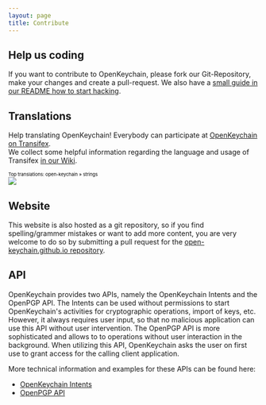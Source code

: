 ```yaml
---
layout: page
title: Contribute
---
```


##  Help us coding

If you want to contribute to OpenKeychain, please fork our Git-Repository, make your changes and create a pull-request.
We also have a [small guide in our README how to start hacking](https://github.com/open-keychain/open-keychain#how-to-help-the-project).

## Translations

Help translating OpenKeychain! Everybody can participate at [OpenKeychain on Transifex](http://www.transifex.com/projects/p/open-keychain/).  
We collect some helpful information regarding the language and usage of Transifex [in our Wiki](https://github.com/open-keychain/open-keychain/wiki/Language-Conventions).

<a target="_blank" style="text-decoration:none; color:black; font-size:66%" href="https://www.transifex.com/projects/p/open-keychain/resource/strings/" 
title="See more information on Transifex.com">Top translations: open-keychain » strings</a><br/>
<img border="0" src="https://www.transifex.com/projects/p/open-keychain/resource/strings/chart/image_png"/>

## Website

This website is also hosted as a git repository, so if you find spelling/grammer mistakes or want to add more content, you are very welcome to do so by submitting a pull request for the [open-keychain.github.io repository](https://github.com/open-keychain/open-keychain.github.io).

## API

OpenKeychain provides two APIs, namely the OpenKeychain Intents and the OpenPGP API. The Intents can be used without permissions to start OpenKeychain's activities for cryptographic operations, import of keys, etc. However, it always requires user input, so that no malicious application can use this API without user intervention.
The OpenPGP API is more sophisticated and allows to to operations without user interaction in the background. When utilizing this API, OpenKeychain asks the user on first use to grant access for the calling client application.

More technical information and examples for these APIs can be found here:

  * [OpenKeychain Intents](https://github.com/open-keychain/openkeychain-intents)
  * [OpenPGP API](https://github.com/open-keychain/openpgp-api)
